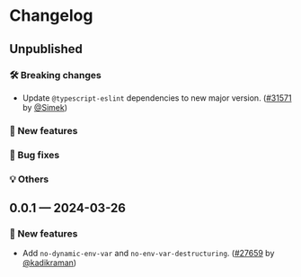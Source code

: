 # Changelog

## Unpublished

### 🛠 Breaking changes

- Update `@typescript-eslint` dependencies to new major version. ([#31571](https://github.com/expo/expo/pull/31571) by [@Simek](https://github.com/Simek))

### 🎉 New features

### 🐛 Bug fixes

### 💡 Others

## 0.0.1 — 2024-03-26

### 🎉 New features

- Add `no-dynamic-env-var` and `no-env-var-destructuring`. ([#27659](https://github.com/expo/expo/pull/27659) by [@kadikraman](https://github.com/kadikraman))
